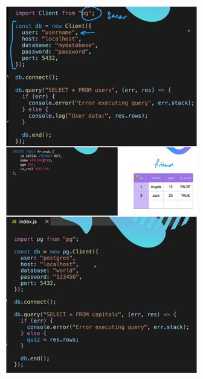 ![PostgreSQL Set-up](image.png)
![Example PostgreSQL Create Table query](image-1.png)
![PostgreSQL READ Table Config](image-2.png)